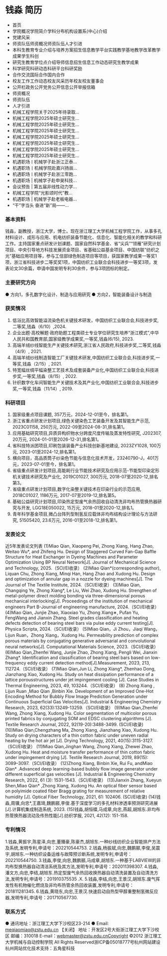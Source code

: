 # 钱淼 简历
- 首页
- 学院概况学院简介学科分布机构设置系(中心)介绍
- 党建风采
- 师资队伍师资概况师资队伍人才引进
- 本科生教育专业介绍与培养方案招生信息教学平台实践教学基地教学改革教学成果学生科创
- 研究生教育学位点介绍导师信息招生信息工作动态研究生教学成果
- 科学研究科研动态科研平台科研奖励
- 合作交流国际合作国内合作
- 校友工作工作动态校友风采历年校友校友董事会
- 公开栏政务公开党务公开信息公开举报信箱
- 师资概况
- 师资队伍
- 人才引进
- 机械工程学院关于2025年待录取...
- 机械工程学院2025年硕士研究生...
- 机械工程学院2025年硕士研究生...
- 机械工程学院2025年硕士研究生...
- 机械工程学院2025年硕士研究生...
- 机械工程学院2025年硕士研究生...
- 机械工程学院2025年硕士研究生...
- 机械工程学院2025年硕士研究生...
- 机遇职场ㅣ机械学子赴浙江正泰...
- 机遇职场丨机械学院赴嘉兴扬辰...
- 机遇职场ㅣ机械学子赴浙江零跑...
- 机遇职场 | 机械学子赴申昊科技...
- 会议预告 | 第五届非线性动力学...
- 机械工程学院“光影颂时代”教...
- 机遇职场 | 机械学子赴老板电器...
- “干”字当头 奋进“新”局——...

### 基本资料
钱淼，副教授，浙江大学，博士。现在浙江理工大学机械工程学院工作，从事多孔材料设计、成形与应用、机电纺织装备节能化、信息化、智能化相关的教学和科研工作。主持国家重点研发计划课题、国家自然科学基金、省“尖兵”“领雁”研究计划项目、中央引导地方科技发展资金项目、省基础公益基金项目、中国纺联“纺织之光”基础应用项目等，参与工信部绿色制造项目等项目，获国家教学成果一等奖1项，浙江省科技进步二等奖奖1项，中国纺织工业联合会科技进步一等奖3项，发表论文30余篇，申请中国发明专利30余件，参与3项团标的制定。

### 主要研究方向
● 方向1，多孔数字化设计、制造与应用研究
● 方向2，智能装备设计与制造

### 获奖情况
1. 低浴比高效智能溢流染色机关键技术研发，中国纺织工业联合会,科技进步奖,二等奖,钱淼（6/10）,2024.
2. 企业出题·高校解题·政府助题工程类硕士专业学位研究生培养“浙江模式”,中华人民共和国教育部,国家级教学成果奖,一等奖,钱淼(6/15), 2023.
3. 高端羊绒纱线智能生产关键技术研究,浙江省人民政府,科技进步奖,二等奖,钱淼（4/9）, 2021.
4. 高端羊绒纱线制造智能工厂关键技术研发,中国纺织工业联合会,科技进步奖,一等奖,钱淼（2/15）, 2021.
5. 特宽幅丝绸平幅染整工艺技术及成套装备产业化,中国纺织工业联合会,科技进步奖,一等奖,钱淼（8/15）, 2022.
6. 针织数字化车间智能生产关键技术及其产业化,中国纺织工业联合会,科技进步奖,一等奖,钱淼（11/14）, 2019.

### 科研项目
1. 国家级重点项目课题, 357万元，2024-12-01至今，排名第1。
2. 浙江省重点研发计划项目,绿色关键染色工艺装备开发及其智能生产示范, 2023C01158, 250万元, 2022-09至2024-08-31,排名第1。
3. 应用基础研究项目,异质异构织物水分跨度尺度传输及蒸发特性研究, J202307, 20万元, 2024-01-01至2026-12-31,排名第1。
4. 省科技特派团项目,印刷包装装备产业科技创新基地建设, 2023ZY1028, 100万元, 2023-01至2024-12,排名第1。
5. 横向项目，高品质筒子纱染色节能与信息化技术开发，23240790-J，401万元，2023-07-01至今，排名第1。
6. 省级重点研发计划项目,高能耗行业节能技术研究及应用示范-节能型印染定形机关键技术研究及产业化, 2019C01027, 300万元, 2018-07至2020-12,排名第3。
7. 省级重点研发计划项目,数字化染整关键技术在印染行业的示范应用, 2018C01027, 1186万元, 2017-07至2019-12,排名第5。
8. 基础公益研究计划项目,印染热定型废气余热回收自动清洗非均布热管换热器研究与开发, LGG18E050022, 15万元, 2018-01至2020-12,排名1。
9. 青年科学基金项目,微凸台阵列型制氢反应载体非均布结构设计理论与方法研究, 51505420, 23.6万元, 2016-01至2018-12,排名第1。

### 发表论文
近5年发表论文列表
(1)Miao Qian, Xiaopeng Pei, Zhong Xiang, Hang Zhao, Weitao Wu*, and Zhifeng Hu. Design of Staggered Curved Fan-Gap Baffle Structure for Heat Exchanger in Dyeing Machines and Parameter Optimization Using BP Neural Network[J]. Journal of Mechanical Science and Technology, 2025.（SCI/EI收录）
(2)Miao Qian*(corresponding author), Liquan Chu, Zhong Xiang, Minqi Han, Hang Zhao and Xudong Hu. Design and optimization of annular gap in a nozzle for dyeing machines[J]. The Journal of The Textile Institute, 2024.（SCI/EI收录）
(3)Miao Qian, Changqing Ye, Zhong Xiang*, Le Liu, Wei Zhao, Xudong Hu. Strengthen of metal-polymer direct molding bonding via three-dimensional porous mechanical interlocking[J]. Proceedings of the institution of mechanical engineers Part B-Journal of engineering manufacture, 2024.（SCI/EI收录）
(4)Miao Qian, Junjie Zhao, Xiaoxiao Yu, Zhong Xiang∗, Pufan Yu, FengWang and Jianxin Zhang. Steel grades classification and heating defects detection of bearing steel bars via pulse eddy current testing[J]. Physica Scripta, 2024.（SCI/EI收录）
(5)Miao Qian，Ji Zhou，Jiaqi Wang，Lijun Ruan，Zhong Xiang，Xudong Hu. Permeability prediction of complex porous materials by conjugating generative adversarial and convolutional neural networks[J]. Computational Materials Science, 2023.（SCI/EI收录）
(6)Miao Qian,Zhenfei Wang, Junjie Zhao, Zhong Xiang, Pengli Wei, Jianxin Zhang*. Identification and classification of bearing steel bars based on low-frequency eddy current detection method[J].Measurement, 2023, 213, 112724.（SCI/EI收录）
(7)Miao Qian,Jun Li, Zhong Xiang*, Zhenhao Dong, Jianzhang Xiao, Xudong Hu. Study on heat dissipation performance of a lattice porousstructures under jet impingement cooling [J]. Case Studies in Thermal Engineering, 2023, 49, 103244.（SCI/EI收录）
(8) Zhong Xiang , Lijun Ruan ,Miao Qian ,Binbin Xie. Development of an Improved One-Hot Encoding Method for Bubbly Flow Image Prediction Generation under Continuous Superficial Gas Velocities[J]. Industrial & Engineering Chemistry Research, 2023, 62(33):13249-13259.（SCI/EI收录）
(9)Miao Qian,Zhenfei Wang, Zhong Xiang, Xudong Hu. Color segmentation of multicolor porous printed fabrics by conjugating SOM and EDSC clustering algorithms [J]. Textile Research Journal, 2022, 92(19-20):3488-3499. (SCI/EI收录)
(10)Miao Qian,Chengzhang Ma, Zhong Xiang, Jianzhang Xiao, Xudong Hu. Study on drying characters of a thin cotton fabric under uneven radial heating by the hot air jet [J]. Drying Technology, 2021, 40(15):3115-3127.（SCI/EI收录）
(11)Miao Qian,Jinghan Wang, Zhong Xiang, Zhewei Zhao, Xudong Hu. Heat and moisture transfer performance of thin cotton fabric under impingement drying [J]. Textile Research Journal, 2019, 89(15): 3089–3097.（SCI/EI收录）
(12)Zhong Xiang, Binbin Xie, Rui Fu, andMiao Qian* .Advanced deep learning-based bubbly flow image generator under different superficial gas velocities [J]. Industrial & Engineering Chemistry Research, 2022, 61 (3): 1531-1543.（SCI/EI收录）
(13)Jianxin Zhang, Xueyun Shen,Miao Qian* ,Zhong Xiang, Xudong Hu. An optical fiber sensor based on polyimide coated fiber Bragg grating for measurement of relative humidity [J]. Optical Fiber Technology, 2021, 61: 102406. (SCI/EI收录)
(14)钱淼,周骥,向忠*,王嘉琦,魏鹏郦,李俊.基于深度学习的多孔材料渗透率预测研究进展[J].计算机集成制造系统, 2023.
(15)钱淼,胡恒蝶,马成章,向忠,燕超,胡旭东.非均布热管换热器流动及传热性能[J].纺织学报, 2021, 42(12): 151-158.

### 专利情况
1.钱淼,黄振宇,陈星泽,向忠,董臻豪,陈豪杰,胡旭东.一种纱线纺织企业智能排产方法及系统,发明专利,申请号：202210544753.
2.钱淼,杨振斌,向忠,魏鹏郦,李俊,吴震宇,胡旭东.一种纺织设备运维与故障预诊断系统,发明专利,申请号：202210544750.
3.钱淼,李俊,向忠,魏鹏郦,马成章,胡旭东.一种基于LABVIEW的非均布型换热器自动清洁系统及其方法,发明专利,申请号：202011398307.
4.钱淼,潘文方,向忠,李结,胡旭东.热定型废气余热回收换热器自动清洗装置及自动清洗方法,发明专利,申请号：201910375535 .X.
5.钱淼,李结,向忠,王景汉,胡旭东.废气挥发性有机物催化燃烧及非均布热管余热回收装置,发明专利,申请号：201811281345.
6.钱淼,黄晓东,向忠,王景汉.快速启动自热型甲醇重整制氢微反应器,发明专利,申请号：201710567730.

### 联系方式
● 通讯地址：浙江理工大学下沙校区23-214
● Email: meqiaomiao@zstu.edu.cn
【关闭】
地址：开发区2号大街浙江理工大学下沙校区 邮编：310018 E-mail：webmaster@zstu.edu.cnCopyright ©2012 浙江理工大学机械与自动控制学院 All Rights Reserved浙ICP备05018777号杭州网站建设杭州网站优化技术支持：五角星科技
